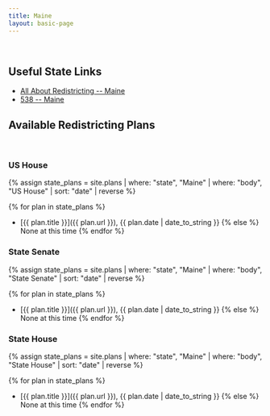 ```yaml
---
title: Maine
layout: basic-page
---
```


<br>

Useful State Links
---

- [All About Redistricting -- Maine](https://redistricting.lls.edu/state/maine/?cycle=2020&level=Congress&startdate=)
- [538 -- Maine](https://projects.fivethirtyeight.com/redistricting-2022-maps/maine/)

Available Redistricting Plans
---

<br>

### US House

{% assign state_plans = site.plans | where: "state", "Maine" | where: "body", "US House" | sort: "date" | reverse %}

{% for plan in state_plans %}
- [{{ plan.title }}]({{ plan.url }}), {{ plan.date | date_to_string }}
{% else %}
None at this time
{% endfor %}

### State Senate

{% assign state_plans = site.plans | where: "state", "Maine" | where: "body", "State Senate" | sort: "date" | reverse %}

{% for plan in state_plans %}
- [{{ plan.title }}]({{ plan.url }}), {{ plan.date | date_to_string }}
{% else %}
None at this time
{% endfor %}


### State House

{% assign state_plans = site.plans | where: "state", "Maine" | where: "body", "State House" | sort: "date" | reverse %}

{% for plan in state_plans %}
- [{{ plan.title }}]({{ plan.url }}), {{ plan.date | date_to_string }}
{% else %}
None at this time
{% endfor %}
